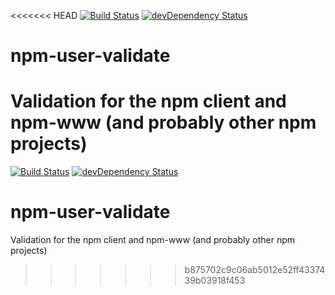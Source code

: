 <<<<<<< HEAD
[![Build Status](https://travis-ci.org/npm/npm-user-validate.png?branch=master)](https://travis-ci.org/npm/npm-user-validate)
[![devDependency Status](https://david-dm.org/npm/npm-user-validate/dev-status.png)](https://david-dm.org/npm/npm-user-validate#info=devDependencies)

# npm-user-validate

Validation for the npm client and npm-www (and probably other npm projects)
=======
[![Build Status](https://travis-ci.org/npm/npm-user-validate.png?branch=master)](https://travis-ci.org/npm/npm-user-validate)
[![devDependency Status](https://david-dm.org/npm/npm-user-validate/dev-status.png)](https://david-dm.org/npm/npm-user-validate#info=devDependencies)

# npm-user-validate

Validation for the npm client and npm-www (and probably other npm projects)
>>>>>>> b875702c9c06ab5012e52ff4337439b03918f453
